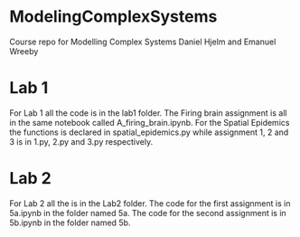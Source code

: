 # ModelingComplexSystems
Course repo for Modelling Complex Systems
Daniel Hjelm and Emanuel Wreeby

# Lab 1
For Lab 1 all the code is in the lab1 folder. The Firing brain assignment is all in the same notebook called A_firing_brain.ipynb. For the Spatial Epidemics the functions is declared in spatial_epidemics.py while assignment 1, 2 and 3 is in 1.py, 2.py and 3.py respectively.

# Lab 2
For Lab 2 all the is in the Lab2 folder. The code for the first assignment is in 5a.ipynb in the folder named 5a. The code for the second assignment is in 5b.ipynb in the folder named 5b. 